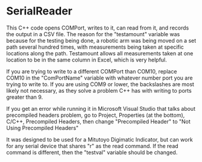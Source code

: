 # SerialReader

This C++ code opens COMPort, writes to it, can read from it, and records the output in a CSV file. The reason for the "testamount" variable was because for the testing being done, a robotic arm was being moved on a set path several hundred times, with measurements being taken at specific locations along the path. Testamount allows all measurements taken at one location to be in the same column in Excel, which is very helpful.

If you are trying to write to a different COMPort than COM10, replace COM10 in the "ComPortName" variable with whatever number port you are trying to write to. If you are using COM9 or lower, the backslashes are most likely not necessary, as they solve a problem C++ has with writing to ports greater than 9.

If you get an error while running it in Microsoft Visual Studio that talks about precompiled headers problem, go to Project, Properties (at the bottom), C/C++, Precompiled Headers, then change "Precompiled Header" to "Not Using Precompiled Headers"

It was designed to be used for a Mitutoyo Digimatic Indicator, but can work for any serial device that shares "r" as the read command. If the read command is different, then the "testval" variable should be changed.
